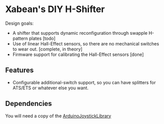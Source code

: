 # Xabean's DIY H-Shifter

Design goals:

* A shifter that supports dynamic reconfiguration through swapple H-pattern plates [todo]
* Use of linear Hall-Effect sensors, so there are no mechanical switches to wear out. [complete, in theory]
* Firmware support for calibrating the Hall-Effect sensors [done]


## Features

* Configurable additional-switch support, so you can have splitters for ATS/ETS or whatever else you want.

## Dependencies

You will need a copy of the [ArduinoJoystickLibrary](https://github.com/MHeironimus/ArduinoJoystickLibrary)
